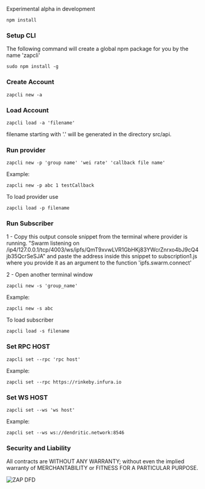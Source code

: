 
Experimental alpha in development


```
npm install
```
### Setup CLI

The following command will create a global npm package for you by the name 'zapcli'
```
sudo npm install -g
```

### Create Account


```
zapcli new -a
```
### Load Account

```
zapcli load -a 'filename'
```
filename starting with '.' will be generated in the directory src/api.
### Run provider


```
zapcli new -p 'group name' 'wei rate' 'callback file name'
```
Example:
```
zapcli new -p abc 1 testCallback
```
To load provider use
```
zapcli load -p filename
```


### Run Subscriber

1 - Copy this output console snippet from the terminal where provider is running.
"Swarm listening on /ip4/127.0.0.1/tcp/4003/ws/ipfs/QmT9xvwLVR1GbHKj83YWcrZnrxo4bJ9cQ4jb35QcrSeSJA"
and paste the address inside this snippet to subscription1.js where you provide it as an argument to the function 'ipfs.swarm.connect'

2 - Open another terminal window


```
zapcli new -s 'group_name'
```
Example:

```
zapcli new -s abc
```
To load subscriber
```
zapcli load -s filename
```

### Set RPC HOST
```
zapcli set --rpc 'rpc host'
```
Example:

```
zapcli set --rpc https://rinkeby.infura.io
```

### Set WS HOST
```
zapcli set --ws 'ws host'
```
Example:
```
zapcli set --ws ws://dendritic.network:8546
```
### Security and Liability

All contracts are WITHOUT ANY WARRANTY; without even the implied warranty of MERCHANTABILITY or FITNESS FOR A PARTICULAR PURPOSE.

![ZAP DFD](https://imgur.com/opxIace)
